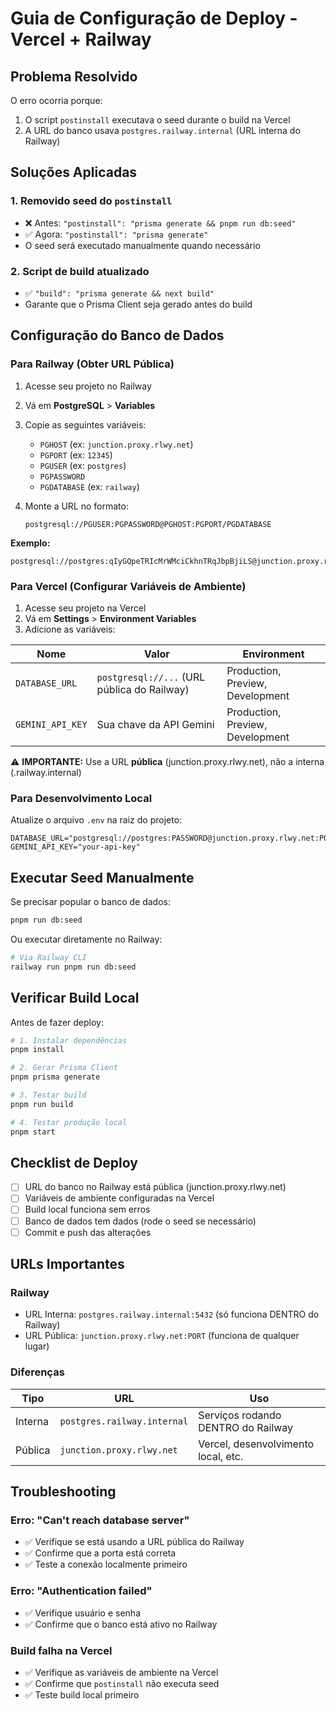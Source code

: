 # Guia de Configuração de Deploy - Vercel + Railway

## Problema Resolvido

O erro ocorria porque:
1. O script `postinstall` executava o seed durante o build na Vercel
2. A URL do banco usava `postgres.railway.internal` (URL interna do Railway)

## Soluções Aplicadas

### 1. Removido seed do `postinstall`
- ❌ Antes: `"postinstall": "prisma generate && pnpm run db:seed"`
- ✅ Agora: `"postinstall": "prisma generate"`
- O seed será executado manualmente quando necessário

### 2. Script de build atualizado
- ✅ `"build": "prisma generate && next build"`
- Garante que o Prisma Client seja gerado antes do build

## Configuração do Banco de Dados

### Para Railway (Obter URL Pública)

1. Acesse seu projeto no Railway
2. Vá em **PostgreSQL** > **Variables**
3. Copie as seguintes variáveis:
   - `PGHOST` (ex: `junction.proxy.rlwy.net`)
   - `PGPORT` (ex: `12345`)
   - `PGUSER` (ex: `postgres`)
   - `PGPASSWORD`
   - `PGDATABASE` (ex: `railway`)

4. Monte a URL no formato:
   ```
   postgresql://PGUSER:PGPASSWORD@PGHOST:PGPORT/PGDATABASE
   ```

**Exemplo:**
```
postgresql://postgres:qIyGQpeTRIcMrWMciCkhnTRqJbpBjiLS@junction.proxy.rlwy.net:12345/railway
```

### Para Vercel (Configurar Variáveis de Ambiente)

1. Acesse seu projeto na Vercel
2. Vá em **Settings** > **Environment Variables**
3. Adicione as variáveis:

| Nome | Valor | Environment |
|------|-------|-------------|
| `DATABASE_URL` | `postgresql://...` (URL pública do Railway) | Production, Preview, Development |
| `GEMINI_API_KEY` | Sua chave da API Gemini | Production, Preview, Development |

⚠️ **IMPORTANTE:** Use a URL **pública** (junction.proxy.rlwy.net), não a interna (.railway.internal)

### Para Desenvolvimento Local

Atualize o arquivo `.env` na raiz do projeto:

```env
DATABASE_URL="postgresql://postgres:PASSWORD@junction.proxy.rlwy.net:PORT/railway"
GEMINI_API_KEY="your-api-key"
```

## Executar Seed Manualmente

Se precisar popular o banco de dados:

```bash
pnpm run db:seed
```

Ou executar diretamente no Railway:
```bash
# Via Railway CLI
railway run pnpm run db:seed
```

## Verificar Build Local

Antes de fazer deploy:

```bash
# 1. Instalar dependências
pnpm install

# 2. Gerar Prisma Client
pnpm prisma generate

# 3. Testar build
pnpm run build

# 4. Testar produção local
pnpm start
```

## Checklist de Deploy

- [ ] URL do banco no Railway está pública (junction.proxy.rlwy.net)
- [ ] Variáveis de ambiente configuradas na Vercel
- [ ] Build local funciona sem erros
- [ ] Banco de dados tem dados (rode o seed se necessário)
- [ ] Commit e push das alterações

## URLs Importantes

### Railway
- URL Interna: `postgres.railway.internal:5432` (só funciona DENTRO do Railway)
- URL Pública: `junction.proxy.rlwy.net:PORT` (funciona de qualquer lugar)

### Diferenças

| Tipo | URL | Uso |
|------|-----|-----|
| Interna | `postgres.railway.internal` | Serviços rodando DENTRO do Railway |
| Pública | `junction.proxy.rlwy.net` | Vercel, desenvolvimento local, etc. |

## Troubleshooting

### Erro: "Can't reach database server"
- ✅ Verifique se está usando a URL pública do Railway
- ✅ Confirme que a porta está correta
- ✅ Teste a conexão localmente primeiro

### Erro: "Authentication failed"
- ✅ Verifique usuário e senha
- ✅ Confirme que o banco está ativo no Railway

### Build falha na Vercel
- ✅ Verifique as variáveis de ambiente na Vercel
- ✅ Confirme que `postinstall` não executa seed
- ✅ Teste build local primeiro
